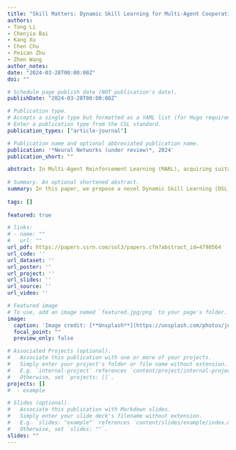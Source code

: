 ```yaml
---
title: "Skill Matters: Dynamic Skill Learning for Multi-Agent Cooperative Reinforcement Learning."
authors:
- Tong Li
- Chenjia Bai
- Kang Xu
- Chen Chu
- Peican Zhu
- Zhen Wang
author_notes:
date: "2024-03-28T00:00:00Z"
doi: ""

# Schedule page publish date (NOT publication's date).
publishDate: "2024-03-28T00:00:00Z"

# Publication type.
# Accepts a single type but formatted as a YAML list (for Hugo requirements).
# Enter a publication type from the CSL standard.
publication_types: ["article-journal"]

# Publication name and optional abbreviated publication name.
publication: '*Neural Networks (under review)*, 2024'
publication_short: ""

abstract: In Multi-Agent Reinforcement Learning (MARL), acquiring suitable behaviors for distinct agents in different scenarios is crucial to enhance the collaborative efficacy and adaptability of multi-agent systems. Existing methods address this challenge through role-based and hierarchical-based paradigms, while they can excessively depend on extrinsic rewards and obtain unsatisfactory results, or lead to homogeneous behaviors with shared agent parameterization. In this paper, we propose a novel Dynamic Skill Learning (DSL) framework to enable more effective adaptation and collaboration in complex tasks. Specifically, DSL learns diverse skills without external rewards and then assigns skills to agents dynamically. DSL has two components:(\romannumeral 1) dynamic skill discovery, which fosters distinguishable and far-reaching skill learning by using Lipschitz constraints, and (\romannumeral 2) dynamic skill assignment, which leverages a policy controller to dynamically allocate the optimal skill combination for each agent based on their local observations. Empirical results demonstrate that DSL leads to better collaborative ability and significantly improves the performance on challenging benchmarks including StarCraft II and Google Research Football.
  
# Summary. An optional shortened abstract.
summary: In this paper, we propose a novel Dynamic Skill Learning (DSL) framework to enable more effective adaptation and collaboration in complex tasks.
  
tags: []
  
featured: true

# links:
# - name: ""
#   url: ""
url_pdf: https://papers.ssrn.com/sol3/papers.cfm?abstract_id=4790564
url_code: ''
url_dataset: ''
url_poster: ''
url_project: ''
url_slides: ''
url_source: ''
url_video: ''

# Featured image
# To use, add an image named `featured.jpg/png` to your page's folder. 
image:
  caption: 'Image credit: [**Unsplash**](https://unsplash.com/photos/jdD8gXaTZsc)'
  focal_point: ""
  preview_only: false

# Associated Projects (optional).
#   Associate this publication with one or more of your projects.
#   Simply enter your project's folder or file name without extension.
#   E.g. `internal-project` references `content/project/internal-project/index.md`.
#   Otherwise, set `projects: []`.
projects: []
#  - example

# Slides (optional).
#   Associate this publication with Markdown slides.
#   Simply enter your slide deck's filename without extension.
#   E.g. `slides: "example"` references `content/slides/example/index.md`.
#   Otherwise, set `slides: ""`.
slides: ""
---
```

